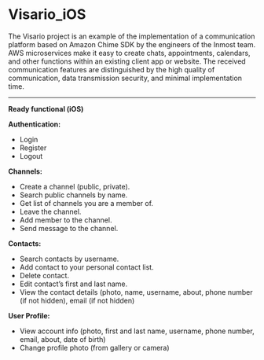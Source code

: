 # Visario_iOS
The Visario project is an example of the implementation of a communication platform based on Amazon Chime SDK by the engineers of the Inmost team. AWS microservices make it easy to create chats, appointments, calendars, and other functions within an existing client app or website. The received communication features are distinguished by the high quality of communication, data transmission security, and minimal implementation time.

---------------------------------------------------------------------------------------------

**Ready functional (iOS)**

**Authentication:**
- Login
- Register
- Logout

**Channels:**
- Create a channel (public, private).
- Search public channels by name.
- Get list of channels  you are a member of.
- Leave the channel.
- Add member to the channel.
- Send message to the channel.

**Contacts:**
- Search contacts by username.
- Add contact to your personal contact list.
- Delete contact.
- Edit contact’s first and last name.
- View the contact details (photo, name, username, about, phone number (if not hidden), email (if not hidden)

**User Profile:**
- View account info (photo, first and last name, username, phone number, email, about, date of birth)
- Change profile photo (from gallery or camera)
